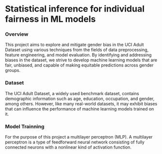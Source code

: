# Statistical inference for individual fairness in ML models

### Overview 
This project aims to explore and mitigate gender bias in the UCI Adult Dataset using various techniques from the fields of data preprocessing, feature engineering, and model evaluation. By identifying and addressing biases in the dataset, we strive to develop machine learning models that are fair, unbiased, and capable of making equitable predictions across gender groups.


### Dataset
The UCI Adult Dataset, a widely used benchmark dataset, contains demographic information such as age, education, occupation, and gender, among others. However, like many real-world datasets, it may exhibit biases that can influence the performance of machine learning models trained on it.


### Model Trainning 
For the purpose of this project a multilayer perceptron (MLP). A multilayer perceptron is a type of feedforward neural network consisting of fully connected neurons with a nonlinear kind of activation function.
